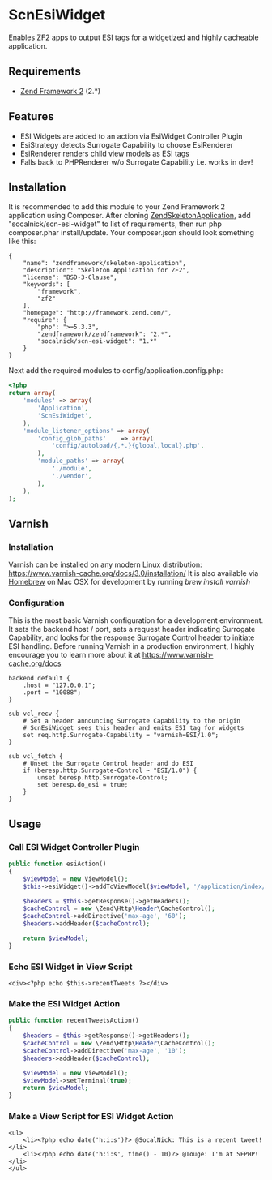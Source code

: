 ScnEsiWidget
============

Enables ZF2 apps to output ESI tags for a widgetized and highly cacheable application.

Requirements
------------
* [Zend Framework 2](https://github.com/zendframework/zf2) (2.*)

Features
--------
* ESI Widgets are added to an action via EsiWidget Controller Plugin
* EsiStrategy detects Surrogate Capability to choose EsiRenderer
* EsiRenderer renders child view models as ESI tags
* Falls back to PHPRenderer w/o Surrogate Capability i.e. works in dev!

Installation
------------
It is recommended to add this module to your Zend Framework 2 application using Composer. After cloning [ZendSkeletonApplication](https://github.com/zendframework/ZendSkeletonApplication), add "socalnick/scn-esi-widget" to list of requirements, then run php composer.phar install/update. Your composer.json should look something like this:
```
{
    "name": "zendframework/skeleton-application",
    "description": "Skeleton Application for ZF2",
    "license": "BSD-3-Clause",
    "keywords": [
        "framework",
        "zf2"
    ],
    "homepage": "http://framework.zend.com/",
    "require": {
        "php": ">=5.3.3",
        "zendframework/zendframework": "2.*",
        "socalnick/scn-esi-widget": "1.*"
    }
}
```

Next add the required modules to config/application.config.php:
```php
<?php
return array(
    'modules' => array(
        'Application',
        'ScnEsiWidget',
    ),
    'module_listener_options' => array(
        'config_glob_paths'    => array(
            'config/autoload/{,*.}{global,local}.php',
        ),
        'module_paths' => array(
            './module',
            './vendor',
        ),
    ),
);
```

Varnish
-------

### Installation

Varnish can be installed on any modern Linux distribution: https://www.varnish-cache.org/docs/3.0/installation/ It is also available via [Homebrew](http://mxcl.github.com/homebrew/) on Mac OSX for development by running *brew install varnish*

### Configuration

This is the most basic Varnish configuration for a development environment. It sets the backend host / port, sets a request header indicating Surrogate Capability, and looks for the response Surrogate Control header to initiate ESI handling. Before running Varnish in a production environment, I highly encourage you to learn more about it at https://www.varnish-cache.org/docs

```
backend default {
    .host = "127.0.0.1";
    .port = "10088";
}

sub vcl_recv {
    # Set a header announcing Surrogate Capability to the origin
    # ScnEsiWidget sees this header and emits ESI tag for widgets
    set req.http.Surrogate-Capability = "varnish=ESI/1.0";
}

sub vcl_fetch {
    # Unset the Surrogate Control header and do ESI
    if (beresp.http.Surrogate-Control ~ "ESI/1.0") {
        unset beresp.http.Surrogate-Control;
        set beresp.do_esi = true;
    }
}
```

Usage
-----

### Call ESI Widget Controller Plugin

```php
public function esiAction()
{
    $viewModel = new ViewModel();
    $this->esiWidget()->addToViewModel($viewModel, '/application/index/recent-tweets', 'recentTweets');

    $headers = $this->getResponse()->getHeaders();
    $cacheControl = new \Zend\Http\Header\CacheControl();
    $cacheControl->addDirective('max-age', '60');
    $headers->addHeader($cacheControl);

    return $viewModel;
}
```

### Echo ESI Widget in View Script

```
<div><?php echo $this->recentTweets ?></div>
```

### Make the ESI Widget Action

```php
public function recentTweetsAction()
{
    $headers = $this->getResponse()->getHeaders();
    $cacheControl = new \Zend\Http\Header\CacheControl();
    $cacheControl->addDirective('max-age', '10');
    $headers->addHeader($cacheControl);

    $viewModel = new ViewModel();
    $viewModel->setTerminal(true);
    return $viewModel;
}
```

### Make a View Script for ESI Widget Action

```
<ul>
    <li><?php echo date('h:i:s')?> @SocalNick: This is a recent tweet!</li>
    <li><?php echo date('h:i:s', time() - 10)?> @Touge: I'm at SFPHP!</li>
</ul>
```